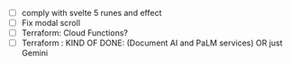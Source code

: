 - [ ] comply with svelte 5 runes and effect
- [ ] Fix modal scroll
- [ ] Terraform: Cloud Functions?
- [ ] Terraform : KIND OF DONE: (Document AI and PaLM services) OR just Gemini
